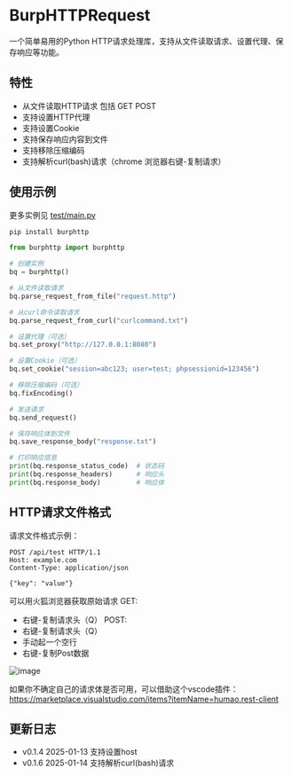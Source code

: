 # BurpHTTPRequest

一个简单易用的Python HTTP请求处理库，支持从文件读取请求、设置代理、保存响应等功能。


## 特性

- 从文件读取HTTP请求 包括 GET POST
- 支持设置HTTP代理
- 支持设置Cookie
- 支持保存响应内容到文件
- 支持移除压缩编码
- 支持解析curl(bash)请求（chrome 浏览器右键-复制请求）

## 使用示例
更多实例见 [test/main.py](test/main.py)

```bash
pip install burphttp
```


```python
from burphttp import burphttp

# 创建实例
bq = burphttp()

# 从文件读取请求
bq.parse_request_from_file("request.http")

# 从curl命令读取请求
bq.parse_request_from_curl("curlcommand.txt")

# 设置代理（可选）
bq.set_proxy("http://127.0.0.1:8080")

# 设置Cookie（可选）
bq.set_cookie("session=abc123; user=test; phpsessionid=123456")

# 移除压缩编码（可选）
bq.fixEncoding()

# 发送请求
bq.send_request()

# 保存响应体到文件
bq.save_response_body("response.txt")

# 打印响应信息
print(bq.response_status_code)  # 状态码
print(bq.response_headers)      # 响应头
print(bq.response_body)         # 响应体
```

## HTTP请求文件格式

请求文件格式示例：

```http
POST /api/test HTTP/1.1
Host: example.com
Content-Type: application/json

{"key": "value"}
```

可以用火狐浏览器获取原始请求
GET: 
- 右键-复制请求头（Q）
POST:
- 右键-复制请求头（Q）
- 手动起一个空行
- 右键-复制Post数据

![image](https://github.com/user-attachments/assets/088cd298-9886-4756-982a-aa206ba57025)

如果你不确定自己的请求体是否可用，可以借助这个vscode插件： 
https://marketplace.visualstudio.com/items?itemName=humao.rest-client


## 更新日志

- v0.1.4 2025-01-13 支持设置host
- v0.1.6 2025-01-14 支持解析curl(bash)请求 
